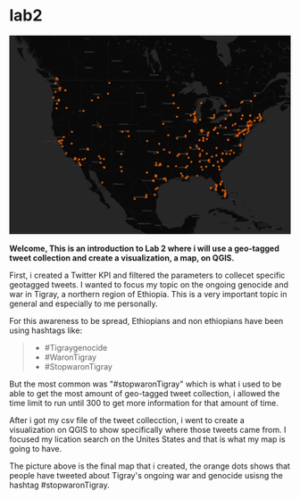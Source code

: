 # lab2
![alt text](https://github.com/febeng16/lab2/blob/main/image/lab2-map-image.png)

**Welcome, This is an introduction to Lab 2 where i will use a geo-tagged tweet collection and create a visualization, a map, on QGIS.**

First, i created a Twitter KPI and filtered the parameters to collecet specific geotagged tweets. I wanted to focus my topic on the ongoing genocide and war in Tigray, a northern region of Ethiopia. This is a very important topic in general and especially to me personally. 

For this awareness to be spread, Ethiopians and non ethiopians have been using hashtags like: 

> - #Tigraygenocide
> - #WaronTigray
> - #StopwaronTigray


But the most common was "#stopwaronTigray" which is what i used to be able to get the most amount of geo-tagged tweet collection, i allowed the time limit to run until 300 to get more information for that amount of time. 

After i got my csv file of the tweet collecction, i went to create a visualization on QGIS to show specifically where those tweets came from. I focused my lication search on the Unites States and that is what my map is going to have. 

The picture above is the final map that i created, the orange dots shows that people have tweeted about Tigray's ongoing war and genocide usisng the hashtag #stopwaronTigray. 

